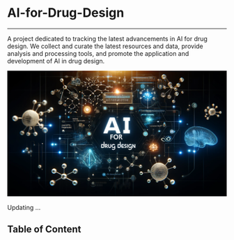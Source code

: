 # AI-for-Drug-Design

---

A project dedicated to tracking the latest advancements in AI for drug design. We collect and curate the latest resources and data, provide analysis and processing tools, and promote the application and development of AI in drug design.

![alt text](assets/home.webp)

Updating ...

## Table of Content
